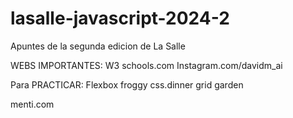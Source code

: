 # lasalle-javascript-2024-2
Apuntes de la segunda edicion de La Salle

WEBS IMPORTANTES:
W3 schools.com
Instagram.com/davidm_ai

Para PRACTICAR:
Flexbox froggy
css.dinner
grid garden

menti.com



